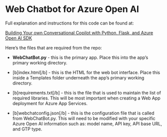 # Web Chatbot for Azure Open AI

Full explanation and instructions for this code can be found at: 

[Building Your own Conversational Copilot with Python, Flask, and Azure Open AI SDK](https://rodtrent.substack.com/p/building-your-own-conversational)

Here’s the files that are required from the repo:

* **WebChatBot.py** - this is the primary app. Place this into the app’s primary working directory.

* [b]index.html[/b] - this is the HTML for the web bot interface. Place this inside a Templates folder underneath the app’s primary working directory.

* [b]requirements.txt[/b] - this is the file that is used to maintain the list of required libraries. This will be most important when creating a Web App deployment for Azure App Services.

* [b]webchatconfig.json[/b] - this is the configuration file that is called from WebChatBot.py. This will need to be modified with your specific Azure Open AI information such as: model name, API key, API base URL, and GTP type.
